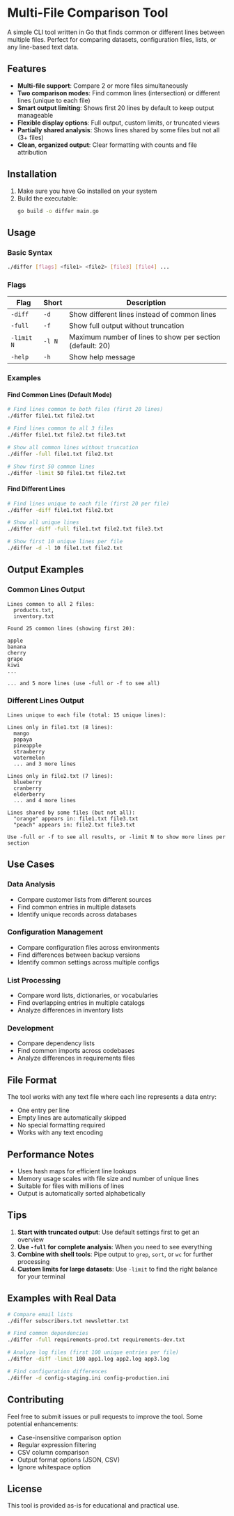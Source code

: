 # Multi-File Comparison Tool

A simple CLI tool written in Go that finds common or different lines between multiple files. Perfect for comparing datasets, configuration files, lists, or any line-based text data.

## Features

- **Multi-file support**: Compare 2 or more files simultaneously
- **Two comparison modes**: Find common lines (intersection) or different lines (unique to each file)
- **Smart output limiting**: Shows first 20 lines by default to keep output manageable
- **Flexible display options**: Full output, custom limits, or truncated views
- **Partially shared analysis**: Shows lines shared by some files but not all (3+ files)
- **Clean, organized output**: Clear formatting with counts and file attribution

## Installation

1. Make sure you have Go installed on your system
2. Build the executable:
   ```bash
   go build -o differ main.go
   ```

## Usage

### Basic Syntax
```bash
./differ [flags] <file1> <file2> [file3] [file4] ...
```

### Flags

| Flag | Short | Description |
|------|-------|-------------|
| `-diff` | `-d` | Show different lines instead of common lines |
| `-full` | `-f` | Show full output without truncation |
| `-limit N` | `-l N` | Maximum number of lines to show per section (default: 20) |
| `-help` | `-h` | Show help message |

### Examples

#### Find Common Lines (Default Mode)
```bash
# Find lines common to both files (first 20 lines)
./differ file1.txt file2.txt

# Find lines common to all 3 files
./differ file1.txt file2.txt file3.txt

# Show all common lines without truncation
./differ -full file1.txt file2.txt

# Show first 50 common lines
./differ -limit 50 file1.txt file2.txt
```

#### Find Different Lines
```bash
# Find lines unique to each file (first 20 per file)
./differ -diff file1.txt file2.txt

# Show all unique lines
./differ -diff -full file1.txt file2.txt file3.txt

# Show first 10 unique lines per file
./differ -d -l 10 file1.txt file2.txt
```

## Output Examples

### Common Lines Output
```
Lines common to all 2 files:
  products.txt,
  inventory.txt

Found 25 common lines (showing first 20):

apple
banana
cherry
grape
kiwi
...

... and 5 more lines (use -full or -f to see all)
```

### Different Lines Output
```
Lines unique to each file (total: 15 unique lines):

Lines only in file1.txt (8 lines):
  mango
  papaya
  pineapple
  strawberry
  watermelon
  ... and 3 more lines

Lines only in file2.txt (7 lines):
  blueberry
  cranberry
  elderberry
  ... and 4 more lines

Lines shared by some files (but not all):
  "orange" appears in: file1.txt file3.txt
  "peach" appears in: file2.txt file3.txt

Use -full or -f to see all results, or -limit N to show more lines per section
```

## Use Cases

### Data Analysis
- Compare customer lists from different sources
- Find common entries in multiple datasets
- Identify unique records across databases

### Configuration Management
- Compare configuration files across environments
- Find differences between backup versions
- Identify common settings across multiple configs

### List Processing
- Compare word lists, dictionaries, or vocabularies
- Find overlapping entries in multiple catalogs
- Analyze differences in inventory lists

### Development
- Compare dependency lists
- Find common imports across codebases
- Analyze differences in requirements files

## File Format

The tool works with any text file where each line represents a data entry:
- One entry per line
- Empty lines are automatically skipped
- No special formatting required
- Works with any text encoding

## Performance Notes

- Uses hash maps for efficient line lookups
- Memory usage scales with file size and number of unique lines
- Suitable for files with millions of lines
- Output is automatically sorted alphabetically

## Tips

1. **Start with truncated output**: Use default settings first to get an overview
2. **Use `-full` for complete analysis**: When you need to see everything
3. **Combine with shell tools**: Pipe output to `grep`, `sort`, or `wc` for further processing
4. **Custom limits for large datasets**: Use `-limit` to find the right balance for your terminal

## Examples with Real Data

```bash
# Compare email lists
./differ subscribers.txt newsletter.txt

# Find common dependencies
./differ -full requirements-prod.txt requirements-dev.txt

# Analyze log files (first 100 unique entries per file)
./differ -diff -limit 100 app1.log app2.log app3.log

# Find configuration differences
./differ -d config-staging.ini config-production.ini
```

## Contributing

Feel free to submit issues or pull requests to improve the tool. Some potential enhancements:
- Case-insensitive comparison option
- Regular expression filtering
- CSV column comparison
- Output format options (JSON, CSV)
- Ignore whitespace option

## License

This tool is provided as-is for educational and practical use.
